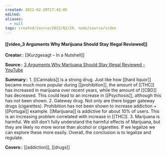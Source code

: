 ```yaml
---
created: 2022-02-20T17:42:05 
edited: 
aliases:
  - null
tags: created/source/2022/02/20, node/source/video
---
```


#### [[video_3 Arguments Why Marijuana Should Stay Illegal Reviewed]]

**Creator**:: [[Kurzgesagt – In a Nutshell]]
 
**Source**:: [3 Arguments Why Marijuana Should Stay Illegal Reviewed - YouTube](https://www.youtube.com/watch?v=kP15q815Saw)

**Summary**:: 1. [[Cannabis]] is a strong drug. Just like how [[hard liquor]] became much more popular during [[prohibition]], the amount of [[THC]] has increased in marijuana over recent years, while the amount of [[CBD]] has decreased. This could lead to an increase in [[Psychosis]], although this has not been shown. 2. Gateway drug. Not only are there bigger gateway drugs (cigarettes). Prohibition has not been shown to increase addiction + [[Portugal]] example. [[Marijuana]] is addictive for about 10% of users. This is an increasing problem correlated with increase in [[THC]]. 3. Marijuana is harmful. We still don't fully understand the harmful effects of Marijuana, but they are likely no more worse than alcohol or cigarettes. If we legalize we can explore these more easily. Overall, the conclusion is to legalize and regulate.

**Covers**:: [[addiction]], [[drugs]]